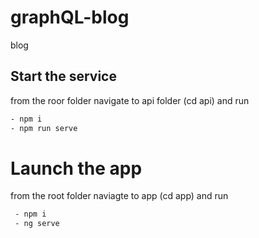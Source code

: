 # graphQL-blog
blog 

## Start the service
from the roor folder navigate to api folder (cd api) and run
```sh
- npm i
- npm run serve
```

# Launch the app
from the root folder naviagte to app (cd app) and run
```sh
 - npm i
 - ng serve
 ```
